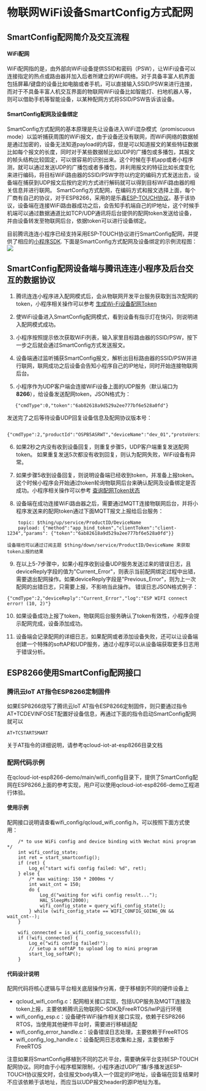# 物联网WiFi设备SmartConfig方式配网

## SmartConfig配网简介及交互流程
#### WiFi配网
WiFi配网指的是，由外部向WiFi设备提供SSID和密码（PSW），让WiFi设备可以连接指定的热点或路由器并加入后者所建立的WiFi网络。对于具备丰富人机界面包括屏幕/键盘的设备比如电脑或者手机，可以直接输入SSID/PSW来进行连接，而对于不具备丰富人机交互界面的物联网WiFi设备比如智能灯、扫地机器人等，则可以借助手机等智能设备，以某种配网方式将SSID/PSW告诉该设备。

#### SmartConfig配网及设备绑定
SmartConfig方式配网的基本原理是先让设备进入WiFi混杂模式（promiscuous mode）以监听捕获周围的WiFi报文，由于设备还没有联网，而WiFi网络的数据帧是通过加密的，设备无法知道payload的内容，但是可以知道报文的某些特征数据比如每个报文的长度，同时对于某些数据帧比如UDP的广播包或多播包，其报文的帧头结构比较固定，可以很容易的识别出来。这个时候在手机app或者小程序测，就可以通过发送UDP的广播包或者多播包，并利用报文的特征比如长度变化来进行编码，将目标WiFi路由器的SSID/PSW字符以约定的编码方式发送出去，设备端在捕获到UDP报文后按约定的方式进行解码就可以得到目标WiFi路由器的相关信息并进行联网。
SmartConfig方式配网，在编码方式和报文选择上面，每个厂商有自己的协议，对于ESP8266，采用的是乐鑫[ESP-TOUCH协议](https://www.espressif.com/zh-hans/products/software/esp-touch/overview)。基于该协议，设备端在连接WiFi路由器成功之后，会告知手机端自己的IP地址，这个时候手机端可以通过数据通道比如TCP/UDP通讯将后台提供的配网token发送给设备，并由设备转发至物联网后台，依据token可以进行设备绑定。

目前腾讯连连小程序已经支持采用ESP-TOUCH协议进行SmartConfig配网，并提供了相应的[小程序SDK](https://github.com/tencentyun/qcloud-iotexplorer-appdev-miniprogram-sdk).
下面是SmartConfig方式配网及设备绑定的示例流程图：
![](https://main.qcloudimg.com/raw/60a5a3f9973135430a592bbeb5d591b6.jpg)

## SmartConfig配网设备端与腾讯连连小程序及后台交互的数据协议
1. 腾讯连连小程序进入配网模式后，会从物联网开发平台服务获取到当次配网的token，小程序相关操作可以参考 [生成Wi-Fi设备配网Token](https://cloud.tencent.com/document/product/1081/44044)

2. 使WiFi设备进入SmartConfig配网模式，看到设备有指示灯在快闪，则说明进入配网模式成功。
  
3. 小程序按照提示依次获取WiFi列表，输入家里目标路由器的SSID/PSW，按下一步之后就会通过SmartConfig方式发送报文。

4. 设备端通过监听捕获SmartConfig报文，解析出目标路由器的SSID/PSW并进行联网，联网成功之后设备会告知小程序自己的IP地址，同时开始连接物联网后台。

5. 小程序作为UDP客户端会连接WiFi设备上面的UDP服务（默认端口为**8266**），给设备发送配网token，JSON格式为：
```
   {"cmdType":0,"token":"6ab82618a9d529a2ee777bf6e528a0fd"} 
```
   发送完了之后等待设备UDP回复设备信息及配网协议版本号：
```   
   {"cmdType":2,"productId":"OSPB5ASRWT","deviceName":"dev_01","protoVersion":"2.0"}
```
6. 如果2秒之内没有收到设备回复，则重复步骤5，UDP客户端重复发送配网token。
   如果重复发送5次都没有收到回复，则认为配网失败，WiFi设备有异常。
   
7. 如果步骤5收到设备回复，则说明设备端已经收到token，并准备上报token。这个时候小程序会开始通过token轮询物联网后台来确认配网及设备绑定是否成功。小程序相关操作可以参考 [查询配网Token状态](https://cloud.tencent.com/document/product/1081/44045)

8. 设备端在成功连接WiFi路由器之后，需要通过MQTT连接物联网后台，并将小程序发送来的配网token通过下面MQTT报文上报给后台服务：
```
    topic: $thing/up/service/ProductID/DeviceName
    payload: {"method":"app_bind_token","clientToken":"client-1234","params": {"token":"6ab82618a9d529a2ee777bf6e528a0fd"}}
```
    设备端也可以通过订阅主题 $thing/down/service/ProductID/DeviceName 来获取token上报的结果

9. 在以上5-7步骤中，如果小程序收到设备UDP服务发送过来的错误日志，且deviceReply字段的值为"Current_Error"，则表示当前配网绑定过程中出错，需要退出配网操作。如果deviceReply字段是"Previous_Error"，则为上一次配网的出错日志，只需要上报，不影响当此操作。
错误日志JSON格式例子：
```
{"cmdType":2,"deviceReply":"Current_Error","log":"ESP WIFI connect error! (10, 2)"} 
```
10. 如果设备成功上报了token，物联网后台服务确认了token有效性，小程序会提示配网完成，设备添加成功。

11. 设备端会记录配网的详细日志，如果配网或者添加设备失败，还可以让设备端创建一个特殊的softAP和UDP服务，通过小程序可以从设备端获取更多日志用于错误分析。

## ESP8266使用SmartConfig配网接口
### 腾讯云IoT AT指令ESP8266定制固件
如果ESP8266烧写了腾讯云IoT AT指令ESP8266定制固件，则只要通过指令AT+TCDEVINFOSET配置好设备信息，再通过下面的指令启动SmartConfig配网就可以
```
AT+TCSTARTSMART
```
关于AT指令的详细说明，请参考qcloud-iot-at-esp8266目录文档

### 配网代码示例
在qcloud-iot-esp8266-demo/main/wifi_config目录下，提供了SmartConfig配网在ESP8266上面的参考实现，用户可以使用qcloud-iot-esp8266-demo工程进行体验。

#### 使用示例
配网接口说明请查看wifi_config/qcloud_wifi_config.h，可以按照下面方式使用：

```
    /* to use WiFi config and device binding with Wechat mini program */
    int wifi_config_state;
    int ret = start_smartconfig();
    if (ret) {
        Log_e("start wifi config failed: %d", ret);
    } else {
        /* max waiting: 150 * 2000ms */
        int wait_cnt = 150;
        do {
            Log_d("waiting for wifi config result...");
            HAL_SleepMs(2000);            
            wifi_config_state = query_wifi_config_state();
        } while (wifi_config_state == WIFI_CONFIG_GOING_ON && wait_cnt--);
    }

    wifi_connected = is_wifi_config_successful();
    if (!wifi_connected) {
        Log_e("wifi config failed!");
        // setup a softAP to upload log to mini program
        start_log_softAP();
    }

```

#### 代码设计说明
配网代码将核心逻辑与平台相关底层操作分离，便于移植到不同的硬件设备上
- qcloud_wifi_config.c：配网相关接口实现，包括UDP服务及MQTT连接及token上报，主要依赖腾讯云物联网C-SDK及FreeRTOS/lwIP运行环境
- wifi_config_esp.c：设备硬件WiFi操作相关接口实现，依赖于ESP8266 RTOS，当使用其他硬件平台时，需要进行移植适配
- wifi_config_error_handle.c：设备错误日志处理，主要依赖于FreeRTOS
- wifi_config_log_handle.c：设备配网日志收集和上报，主要依赖于FreeRTOS

注意如果将SmartConfig移植到不同的芯片平台，需要确保平台支持ESP-TOUCH配网协议。同时由于小程序框架限制，小程序通过UDP广播/多播发送ESP-TOUCH协议报文时，会往报文body填入一个固定的IP地址，设备端在回复结果时不应该依赖于该地址，而应当以UDP报文header的源IP地址为准。